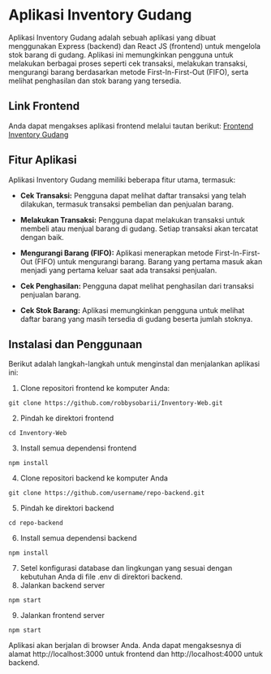 # Aplikasi Inventory Gudang

Aplikasi Inventory Gudang adalah sebuah aplikasi yang dibuat menggunakan Express (backend) dan React JS (frontend) untuk mengelola stok barang di gudang. Aplikasi ini memungkinkan pengguna untuk melakukan berbagai proses seperti cek transaksi, melakukan transaksi, mengurangi barang berdasarkan metode First-In-First-Out (FIFO), serta melihat penghasilan dan stok barang yang tersedia.

## Link Frontend

Anda dapat mengakses aplikasi frontend melalui tautan berikut: [Frontend Inventory Gudang](https://github.com/robbysobarii/Inventory-Web)

## Fitur Aplikasi

Aplikasi Inventory Gudang memiliki beberapa fitur utama, termasuk:

- **Cek Transaksi:** Pengguna dapat melihat daftar transaksi yang telah dilakukan, termasuk transaksi pembelian dan penjualan barang.

- **Melakukan Transaksi:** Pengguna dapat melakukan transaksi untuk membeli atau menjual barang di gudang. Setiap transaksi akan tercatat dengan baik.

- **Mengurangi Barang (FIFO):** Aplikasi menerapkan metode First-In-First-Out (FIFO) untuk mengurangi barang. Barang yang pertama masuk akan menjadi yang pertama keluar saat ada transaksi penjualan.

- **Cek Penghasilan:** Pengguna dapat melihat penghasilan dari transaksi penjualan barang.

- **Cek Stok Barang:** Aplikasi memungkinkan pengguna untuk melihat daftar barang yang masih tersedia di gudang beserta jumlah stoknya.

## Instalasi dan Penggunaan

Berikut adalah langkah-langkah untuk menginstal dan menjalankan aplikasi ini:

1. Clone repositori frontend ke komputer Anda:

```
git clone https://github.com/robbysobarii/Inventory-Web.git
```
2. Pindah ke direktori frontend
```
cd Inventory-Web
```
3. Install semua dependensi frontend
```
npm install
```
4. Clone repositori backend ke komputer Anda
```
git clone https://github.com/username/repo-backend.git
```
5. Pindah ke direktori backend
```
cd repo-backend
```
6. Install semua dependensi backend
```
npm install
```
7. Setel konfigurasi database dan lingkungan yang sesuai dengan kebutuhan Anda di file .env di direktori backend.
8. Jalankan backend server
```
npm start
```
9. Jalankan frontend server
```
npm start
```
Aplikasi akan berjalan di browser Anda. Anda dapat mengaksesnya di alamat http://localhost:3000 untuk frontend dan http://localhost:4000 untuk backend.
